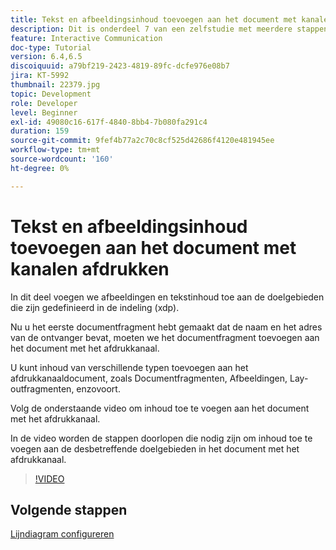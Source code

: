 ```yaml
---
title: Tekst en afbeeldingsinhoud toevoegen aan het document met kanalen afdrukken
description: Dit is onderdeel 7 van een zelfstudie met meerdere stappen voor het maken van uw eerste interactieve communicatiedocument. In dit deel voegen we afbeeldingen en tekstinhoud toe aan de doelgebieden die zijn gedefinieerd in de indeling (xdp).
feature: Interactive Communication
doc-type: Tutorial
version: 6.4,6.5
discoiquuid: a79bf219-2423-4819-89fc-dcfe976e08b7
jira: KT-5992
thumbnail: 22379.jpg
topic: Development
role: Developer
level: Beginner
exl-id: 49080c16-617f-4840-8bb4-7b080fa291c4
duration: 159
source-git-commit: 9fef4b77a2c70c8cf525d42686f4120e481945ee
workflow-type: tm+mt
source-wordcount: '160'
ht-degree: 0%

---
```


# Tekst en afbeeldingsinhoud toevoegen aan het document met kanalen afdrukken

In dit deel voegen we afbeeldingen en tekstinhoud toe aan de doelgebieden die zijn gedefinieerd in de indeling (xdp).

Nu u het eerste documentfragment hebt gemaakt dat de naam en het adres van de ontvanger bevat, moeten we het documentfragment toevoegen aan het document met het afdrukkanaal.

U kunt inhoud van verschillende typen toevoegen aan het afdrukkanaaldocument, zoals Documentfragmenten, Afbeeldingen, Lay-outfragmenten, enzovoort.

Volg de onderstaande video om inhoud toe te voegen aan het document met het afdrukkanaal.

In de video worden de stappen doorlopen die nodig zijn om inhoud toe te voegen aan de desbetreffende doelgebieden in het document met het afdrukkanaal.

>[!VIDEO](https://video.tv.adobe.com/v/22379?quality=12&learn=on)

## Volgende stappen

[Lijndiagram configureren](./configuring-line-chart.md)
